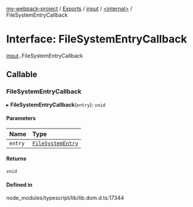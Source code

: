[my-webpack-project](../README.md) / [Exports](../modules.md) / [input](../modules/input.md) / [<internal\>](../modules/input._internal_.md) / FileSystemEntryCallback

# Interface: FileSystemEntryCallback

[input](../modules/input.md).[<internal>](../modules/input._internal_.md).FileSystemEntryCallback

## Callable

### FileSystemEntryCallback

▸ **FileSystemEntryCallback**(`entry`): `void`

#### Parameters

| Name | Type |
| :------ | :------ |
| `entry` | [`FileSystemEntry`](../modules/input._internal_.md#filesystementry) |

#### Returns

`void`

#### Defined in

node_modules/typescript/lib/lib.dom.d.ts:17344
